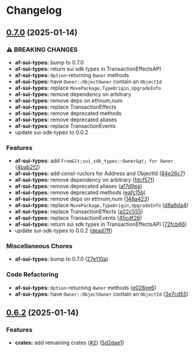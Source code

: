# Changelog

## [0.7.0](https://github.com/AftermathFinance/aftermath-sdk-rust/compare/af-sui-types-v0.6.2...af-sui-types-v0.7.0) (2025-01-14)


### ⚠ BREAKING CHANGES

* **af-sui-types:** bump to 0.7.0
* **af-sui-types:** return sui sdk types in TransactionEffectsAPI
* **af-sui-types:** `Option`-returning `Owner` methods
* **af-sui-types:** have `Owner::ObjectOwner` contain an `ObjectId`
* **af-sui-types:** replace `MovePackage,TypeOrigin,UpgradeInfo`
* **af-sui-types:** remove dependency on arbitrary
* **af-sui-types:** remove deps on ethnum,num
* **af-sui-types:** replace TransactionEffects
* **af-sui-types:** remove deprecated methods
* **af-sui-types:** remove deprecated aliases
* **af-sui-types:** replace TransactionEvents
* update sui-sdk-types to 0.0.2

### Features

* **af-sui-types:** add `From&lt;sui_sdk_types::Owner&gt; for Owner` ([4bab2f2](https://github.com/AftermathFinance/aftermath-sdk-rust/commit/4bab2f2a8e794b8945f321816018c72e04b5ed36))
* **af-sui-types:** add const-ructors for Address and ObjectId ([84e26c7](https://github.com/AftermathFinance/aftermath-sdk-rust/commit/84e26c7dc9050c81223978edb22a2a95f6d60192))
* **af-sui-types:** remove dependency on arbitrary ([fdcf57f](https://github.com/AftermathFinance/aftermath-sdk-rust/commit/fdcf57fc14aac72e234c5790f5a98743ecb5ca62))
* **af-sui-types:** remove deprecated aliases ([af7d9ea](https://github.com/AftermathFinance/aftermath-sdk-rust/commit/af7d9eaad7948ef7724edce36b1ee51b83005701))
* **af-sui-types:** remove deprecated methods ([eafc15b](https://github.com/AftermathFinance/aftermath-sdk-rust/commit/eafc15bd3b28f03333f9bb6a5ebcb6972c86790e))
* **af-sui-types:** remove deps on ethnum,num ([148a423](https://github.com/AftermathFinance/aftermath-sdk-rust/commit/148a423aa49532956fd5ce2b2642b009bcf029bd))
* **af-sui-types:** replace `MovePackage,TypeOrigin,UpgradeInfo` ([d8a6da4](https://github.com/AftermathFinance/aftermath-sdk-rust/commit/d8a6da4d92c6dbbb4352d10f2aba2bad155fa0cf))
* **af-sui-types:** replace TransactionEffects ([a22c555](https://github.com/AftermathFinance/aftermath-sdk-rust/commit/a22c5558f9062c4a5111dfb1ff65ce98b9c169e1))
* **af-sui-types:** replace TransactionEvents ([45cdf26](https://github.com/AftermathFinance/aftermath-sdk-rust/commit/45cdf263b5b772cffd6f040b877207c5bc21ed92))
* **af-sui-types:** return sui sdk types in TransactionEffectsAPI ([72fcb66](https://github.com/AftermathFinance/aftermath-sdk-rust/commit/72fcb66746bc9c10a73597fd93c5ccf971dc62d7))
* update sui-sdk-types to 0.0.2 ([dead7ff](https://github.com/AftermathFinance/aftermath-sdk-rust/commit/dead7ffe88364166a9de60c48b6da53fe4383e58))


### Miscellaneous Chores

* **af-sui-types:** bump to 0.7.0 ([27e110a](https://github.com/AftermathFinance/aftermath-sdk-rust/commit/27e110a9455d4a1b9c4d9c1a9e4e0c85728a1e96))


### Code Refactoring

* **af-sui-types:** `Option`-returning `Owner` methods ([e028ee6](https://github.com/AftermathFinance/aftermath-sdk-rust/commit/e028ee63de43f9a1e3fcb551eece699fb9335aea))
* **af-sui-types:** have `Owner::ObjectOwner` contain an `ObjectId` ([3e7cd55](https://github.com/AftermathFinance/aftermath-sdk-rust/commit/3e7cd5537fb23156323c9755c818c1d21e2a4ecc))

## [0.6.2](https://github.com/AftermathFinance/aftermath-sdk-rust/compare/af-sui-types-v0.6.1...af-sui-types-v0.6.2) (2025-01-14)


### Features

* **crates:** add remaining crates ([#2](https://github.com/AftermathFinance/aftermath-sdk-rust/issues/2)) ([5d2dae1](https://github.com/AftermathFinance/aftermath-sdk-rust/commit/5d2dae1392de8ed6a5af63a0e559bd3416112b35))
